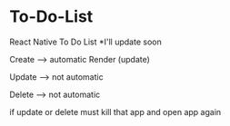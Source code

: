 # To-Do-List
React Native To Do List    *I'll update soon

Create --> automatic Render (update)

Update --> not automatic

Delete --> not automatic

if update or delete must kill that app and open app again
